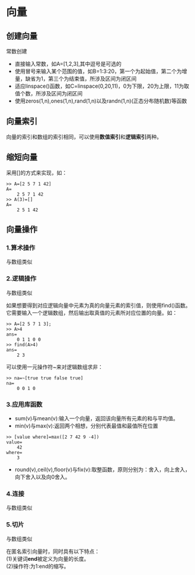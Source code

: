 # 向量
## 创建向量
常数创建
* 直接输入常数，如A=[1,2,3],其中逗号是可选的
* 使用冒号来输入某个范围的值，如B=1:3:20，第一个为起始值，第二个为增量，缺省为1，第三个为结束值，所涉及区间为闭区间
* 适应linspace()函数，如C=linspace(0,20,11)，0为下限，20为上限，11为取值个数，所涉及区间为闭区间
* 使用zeros(1,n),ones(1,n),rand(1,n)以及randn(1,n)(正态分布随机数)等函数

## 向量索引
向量的索引和数组的索引相同，可以使用**数值索引**和**逻辑索引**两种。

## 缩短向量
采用[]的方式来实现，如：
```
>> A=[2 5 7 1 42]
A=
    2 5 7 1 42
>> A(3)=[]
A=
    2 5 1 42
```

## 向量操作
### 1.算术操作
与数组类似
### 2.逻辑操作
与数组类似

如果想要得到对应逻辑向量中元素为真的向量元素的索引值，则使用find()函数。它需要输入一个逻辑数组，然后输出取真值的元素所对应位置的向量。如：
```
>> A=[2 5 7 1 3];
>> A>4
ans=
    0 1 1 0 0
>> find(A>4)
ans=
    2 3
```

可以使用一元操作符~来对逻辑数组求非：
```
>> na=~[true true false true]
na=
    0 0 1 0
```

### 3.应用库函数

* sum(v)与mean(v):输入一个向量，返回该向量所有元素的和与平均值。
* min(v)与max(v):返回两个相想，分别代表最值和最值所在位置
```
>> [value where]=max([2 7 42 9 -4])
value=
    42
where=
    3
```

* round(v),ceil(v),floor(v)与fix(v):取整函数，原则分别为：舍入，向上舍入，向下舍入以及向0舍入。 

### 4.连接
与数组类似

### 5.切片
与数组类似

在匿名索引向量时，同时具有以下特点：<br>
(1)关键词**end**被定义为向量的长度。<br>
(2)操作符:为1:end的缩写。
